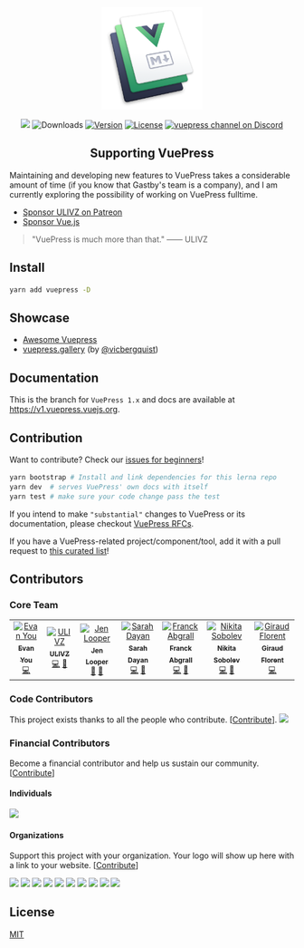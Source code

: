 <p align="center">
  <a href="https://vuepress.vuejs.org/" target="_blank">
    <img width="180" src="https://raw.githubusercontent.com/vuejs/vuepress/master/packages/docs/docs/.vuepress/public/hero.png" alt="logo">
  </a>
</p>

<p align="center">
  <a href="https://npmcharts.com/compare/vuepress?minimal=true"><a href="https://opencollective.com/vuepress" alt="Financial Contributors on Open Collective"><img src="https://opencollective.com/vuepress/all/badge.svg?label=financial+contributors" /></a> <img src="https://img.shields.io/npm/dm/vuepress.svg" alt="Downloads"></a>
  <a href="https://www.npmjs.com/package/vuepress"><img src="https://img.shields.io/npm/v/vuepress.svg" alt="Version"></a>
  <a href="https://www.npmjs.com/package/vuepress"><img src="https://img.shields.io/npm/l/vuepress.svg" alt="License"></a>
  <a href="https://discordapp.com/invite/HBherRA"><img src="https://img.shields.io/badge/Discord-join%20chat-738bd7.svg" alt="vuepress channel on Discord"></a>
</p>

<h2 align="center">Supporting VuePress</h2>

Maintaining and developing new features to VuePress takes a considerable amount of time (if you know that Gastby's team is a company), and I am currently exploring the possibility of working on VuePress fulltime.

- [Sponsor ULIVZ on Patreon](https://www.patreon.com/ulivz)
- [Sponsor Vue.js](https://vuejs.org/support-vuejs)

> "VuePress is much more than that." —— ULIVZ

## Install

```bash
yarn add vuepress -D
```

## Showcase

- [Awesome Vuepress](https://github.com/ulivz/awesome-vuepress)
- [vuepress.gallery](https://vuepress.gallery) (by [@vicbergquist](https://twitter.com/vicbergquist))

## Documentation

This is the branch for `VuePress 1.x` and docs are available at https://v1.vuepress.vuejs.org.

## Contribution

Want to contribute? Check our [issues for beginners](https://github.com/vuejs/vuepress/issues?q=is%3Aopen+is%3Aissue+label%3A%22good+first+issue%22)!

```bash
yarn bootstrap # Install and link dependencies for this lerna repo
yarn dev  # serves VuePress' own docs with itself
yarn test # make sure your code change pass the test
```

If you intend to make `"substantial"` changes to VuePress or its documentation, please checkout [VuePress RFCs](./rfcs/README.md).

If you have a VuePress-related project/component/tool, add it with a pull request to [this curated list](https://github.com/ulivz/awesome-vuepress)!

## Contributors

### Core Team

<!-- ALL-CONTRIBUTORS-LIST:START - Do not remove or modify this section -->
<!-- prettier-ignore-start -->
<!-- markdownlint-disable -->
<table>
  <tr>
    <td align="center"><a href="http://evanyou.me"><img src="https://avatars1.githubusercontent.com/u/499550?v=4" width="100px;" alt="Evan You"/><br /><sub><b>Evan You</b></sub></a><br /><a href="https://github.com/Ulivz/VuePress/commits?author=yyx990803" title="Code">💻</a></td>
    <td align="center"><a href="http://ulivz.com"><img src="https://avatars1.githubusercontent.com/u/23133919?v=4" width="100px;" alt="ULIVZ"/><br /><sub><b>ULIVZ</b></sub></a><br /><a href="https://github.com/Ulivz/VuePress/commits?author=ulivz" title="Code">💻</a> <a href="https://github.com/Ulivz/VuePress/commits?author=ulivz" title="Documentation">📖</a></td>
    <td align="center"><a href="http://www.jenlooper.com"><img src="https://avatars2.githubusercontent.com/u/1450004?v=4" width="100px;" alt="Jen Looper"/><br /><sub><b>Jen Looper</b></sub></a><br /><a href="https://github.com/Ulivz/VuePress/commits?author=jlooper" title="Documentation">📖</a> <a href="#design-jlooper" title="Design">🎨</a></td>
    <td align="center"><a href="https://frontstuff.io/"><img src="https://avatars0.githubusercontent.com/u/5370675?v=4" width="100px;" alt="Sarah Dayan"/><br /><sub><b>Sarah Dayan</b></sub></a><br /><a href="https://github.com/Ulivz/VuePress/commits?author=sarahdayan" title="Code">💻</a> <a href="https://github.com/Ulivz/VuePress/commits?author=sarahdayan" title="Documentation">📖</a></td>
    <td align="center"><a href="https://www.franck-abgrall.me/"><img src="https://avatars3.githubusercontent.com/u/9840435?v=4" width="100px;" alt="Franck Abgrall"/><br /><sub><b>Franck Abgrall</b></sub></a><br /><a href="https://github.com/Ulivz/VuePress/commits?author=kefranabg" title="Code">💻</a> <a href="#question-kefranabg" title="Answering Questions">💬</a></td>
    <td align="center"><a href="https://sobolevn.me"><img src="https://avatars1.githubusercontent.com/u/4660275?v=4" width="100px;" alt="Nikita Sobolev"/><br /><sub><b>Nikita Sobolev</b></sub></a><br /><a href="https://github.com/Ulivz/VuePress/commits?author=sobolevn" title="Code">💻</a> <a href="https://github.com/Ulivz/VuePress/commits?author=sobolevn" title="Documentation">📖</a></td>
    <td align="center"><a href="https://github.com/f3ltron"><img src="https://avatars1.githubusercontent.com/u/11556276?v=4" width="100px;" alt="Giraud Florent"/><br /><sub><b>Giraud Florent</b></sub></a><br /><a href="https://github.com/Ulivz/VuePress/commits?author=f3ltron" title="Code">💻</a></td>
  </tr>
</table>

<!-- markdownlint-enable -->
<!-- prettier-ignore-end -->
<!-- ALL-CONTRIBUTORS-LIST:END -->

### Code Contributors

This project exists thanks to all the people who contribute. [[Contribute](CONTRIBUTING.md)].
<a href="https://github.com/vuejs/vuepress/graphs/contributors"><img src="https://opencollective.com/vuepress/contributors.svg?width=890&button=false" /></a>

### Financial Contributors

Become a financial contributor and help us sustain our community. [[Contribute](https://opencollective.com/vuepress/contribute)]

#### Individuals

<a href="https://opencollective.com/vuepress"><img src="https://opencollective.com/vuepress/individuals.svg?width=890"></a>

#### Organizations

Support this project with your organization. Your logo will show up here with a link to your website. [[Contribute](https://opencollective.com/vuepress/contribute)]

<a href="https://opencollective.com/vuepress/organization/0/website"><img src="https://opencollective.com/vuepress/organization/0/avatar.svg"></a>
<a href="https://opencollective.com/vuepress/organization/1/website"><img src="https://opencollective.com/vuepress/organization/1/avatar.svg"></a>
<a href="https://opencollective.com/vuepress/organization/2/website"><img src="https://opencollective.com/vuepress/organization/2/avatar.svg"></a>
<a href="https://opencollective.com/vuepress/organization/3/website"><img src="https://opencollective.com/vuepress/organization/3/avatar.svg"></a>
<a href="https://opencollective.com/vuepress/organization/4/website"><img src="https://opencollective.com/vuepress/organization/4/avatar.svg"></a>
<a href="https://opencollective.com/vuepress/organization/5/website"><img src="https://opencollective.com/vuepress/organization/5/avatar.svg"></a>
<a href="https://opencollective.com/vuepress/organization/6/website"><img src="https://opencollective.com/vuepress/organization/6/avatar.svg"></a>
<a href="https://opencollective.com/vuepress/organization/7/website"><img src="https://opencollective.com/vuepress/organization/7/avatar.svg"></a>
<a href="https://opencollective.com/vuepress/organization/8/website"><img src="https://opencollective.com/vuepress/organization/8/avatar.svg"></a>
<a href="https://opencollective.com/vuepress/organization/9/website"><img src="https://opencollective.com/vuepress/organization/9/avatar.svg"></a>

## License

[MIT](https://github.com/vuejs/vuepress/blob/master/LICENSE)
